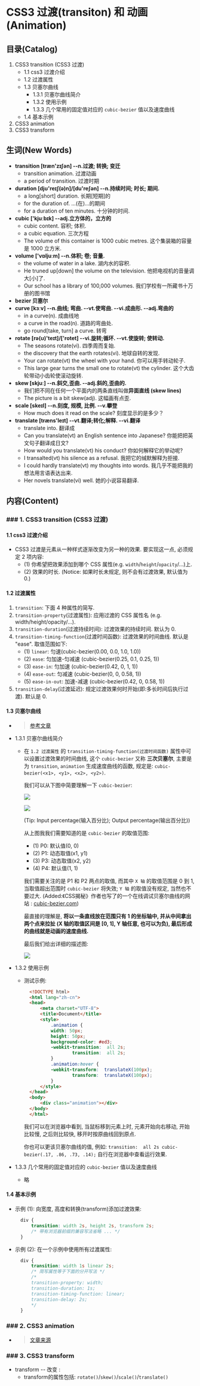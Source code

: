 # CSS3 过渡(transiton) 和 动画(Animation)


## 目录(Catalog)
1. CSS3 transition (CSS3 过渡)
    + 1.1 css3 过渡介绍
    + 1.2 过渡属性
    + 1.3 贝塞尔曲线
        - 1.3.1 贝塞尔曲线简介
        - 1.3.2 使用示例
        - 1.3.3 几个常用的固定值对应的 `cubic-bezier` 值以及速度曲线
    + 1.4 基本示例
2. CSS3 animation
3. CSS3 transform



## 生词(New Words)
- **transition [træn'zɪʃən] --n.过渡; 转换; 变迁**
    + transition animation. 过渡动画
    + a period of transition. 过渡时期
- **duration [djʊ'reɪʃ(ə)n]/[du'reʃən] --n.持续时间; 时长; 期间.**
    + a long[short] duration. 长期[短期]的
    + for the duration of. ...(在)...的期间
    + for a duration of ten minutes. 十分钟的时间.
- **cubic ['kjuːbɪk] --adj.立方体的，立方的**
    + cubic content. 容积; 体积.
    + a cubic equation. 三次方程
    + The volume of this container is 1000 cubic metres.
      这个集装箱的容量是 1000 立方米.
- **volume ['vɒljuːm] --n.体积; 卷; 音量.**
    + the volume of water in a lake. 湖内水的容积.
    + He truned up[down] the volume on the television. 
      他把电视机的音量调大[小]了.
    + Our school has a library of 100,000 volumes.
      我们学校有一所藏书十万册的图书馆
- **bezier  贝塞尔**
- **curve [kɜːv] --n.曲线; 弯曲. --vt.使弯曲. --vi.成曲形. --adj.弯曲的**
    + in a curve(n). 成曲线地
    + a curve in the road(n). 道路的弯曲处.
    + go round[take, turn] a curve. 转弯
- **rotate [rə(ʊ)'teɪt]/['rotet] --vi.旋转;循环. --vt.使旋转; 使转动.**
    + The seasons rotate(vi). 四季周而复始.
    + the discovery that the earth rotates(vi). 地球自转的发现.
    + Your can rotate(vt) the wheel with your hand.
      你可以用手转动轮子.
    + This large gear turns the small one to rotate(vt) the cylinder.
      这个大齿轮带动小齿轮使滚动旋转.
- **skew [skjuː] --n.斜交,歪曲. --adj.斜的,歪曲的.**
    + 我们把不同在任何一个平面内的两条直线叫做**异面直线 (skew lines)**
    + The picture is a bit skew(adj). 这幅画有点歪.
- **scale [skeɪl] --n.刻度, 规模, 比例.  --v.攀登**
    + How much does it read on the scale? 刻度显示的是多少？  
- **translate [træns'leɪt] --vt.翻译;转化;解释. --vi.翻译**
    + translate into. 翻译成
    + Can you translate(vt) an English sentence into Japanese?
      你能把把英文句子翻译成日文?
    + How would you translate(vt) his conduct? 你如何解释它的举动呢?
    + I transalted(vt) his silence as a refusal.
      我把它的缄默解释为拒接.
    + I could hardly translate(vt) my thoughts into words.
      我几乎不能把我的想法用言语表达出来.
    + Her novels translate(vi) well. 她的小说容易翻译.
      

## 内容(Content)
### ### 1. CSS3 transition (CSS3 过渡)
#### 1.1 css3 过渡介绍
- CSS3 过渡是元素从一种样式逐渐改变为另一种的效果. 要实现这一点,
    必须规定 2 项内容:
    + (1) 你希望把效果添加到哪个 CSS 属性(e.g.
        `width`/`height`/`opacity`/...)上.
    + (2) 效果的时长. (Notice: 如果时长未规定, 则不会有过渡效果, 默认值为 0.)

#### 1.2 过渡属性
1. `transition`: 下面 4 种属性的简写.
2. `transition-property`(过渡属性): 应用过渡的 CSS 属性名
    (e.g. width/height/opacity/...).
3. `transition-duration`(过渡持续时间): 过渡效果的持续时间. 默认为 0. 
4. `transition-timing-function`(过渡时间函数): 过渡效果的时间曲线.
    默认是 "ease". 取值范围如下:
    + (1) `linear`:  匀速(cubic-bezier(0.00, 0.0, 1.0, 1.0))
    + (2) `ease`:   匀加速-匀减速 (cubic-bezier(0.25, 0.1, 0.25, 1))
    + (3) `ease-in`:  匀加速 (cubic-bezier(0.42, 0, 1, 1))
    + (4) `ease-out`: 匀减速 (cubic-bezier(0, 0, 0.58, 1))
    + (5) `ease-in-out`: 加速-减速 (cubic-bezier(0.42, 0, 0.58, 1))
5. `transition-delay`(过渡延迟): 规定过渡效果何时开始(即:多长时间后执行过渡).
   默认是 0.

#### 1.3 贝塞尔曲线
- > [参考文章]()
- 1.3.1 贝塞尔曲线简介
    + 在 `1.2 过渡属性` 的 `transition-timing-function(过渡时间函数)`
      属性中可以设置过渡效果的时间曲线, 这个 `cubic-bezier` 又称 **三次贝塞尔**,
      主要是为 `transition`, `animation` 生成速度曲线的函数, 规定是:
      `cubic-bezier(<x1>, <y1>, <x2>, <y2>)`.
      
      我们可以从下图中简要理解一下 `cubic-bezier`:

      <img src="./images/axis.png"
        style="margin-left: 0;">
    
      <img src="./images/bezier-percentage.jpg"
        style="margin-left: 0;">
      
      (Tip: Input percentage(输入百分比);  Output percentage(输出百分比))

      从上图我我们需要知道的是 `cubic-bezier` 的取值范围:
        + (1) P0: 默认值(0, 0)
        + (2) P1: 动态取值(x1, y1)
        + (3) P3: 动态取值(x2, y2)
        + (4) P4: 默认值(1, 1)

      我们需要关注的是 P1 和 P2 两点的取值, 而其中 `X 轴` 的取值范围是 0 到 1,
      当取值超出范围时 `cubic-bezier` 将失效; `Y 轴` 的取值没有规定,
      当然也不要过大. (Added:《CSS揭秘》作者也写了的一个在线调试贝塞尔曲线的网站
      : [cubic-bezier.com](cubic-bezier.com))

      最直接的理解是, **将以一条直线放在范围只有 1 的坐标轴中, 并从中间拿出两个点来拉扯
      (X 轴的取值区间是 [0, 1], Y 轴任意, 也可以为负), 最后形成的曲线就是动画的速度曲线.**

      最后我们给出详细的描述图:
      
      <img src="./images/cubic-bezier.png" style="margin-left: 0;">
    
- 1.3.2 使用示例
    + 测试示例:
      ```html
        <!DOCTYPE html>
        <html lang="zh-cn">
        <head>
            <meta charset="UTF-8">
            <title>Document</title>
            <style>
                .animation {
                width: 50px;
                height: 50px;
                background-color: #ed3;
                -webkit-transition:  all 2s;
                        transition:  all 2s;
                }
                .animation:hover {
                -webkit-transform:  translateX(100px);
                        transform:  translateX(100px);
                }
            </style>
        </head>
        <body>
            <div class="animation"></div>
        </body>
        </html>
      ```
      我们可以在浏览器中看到, 当鼠标移到元素上时, 元素开始向右移动, 开始比较慢, 
      之后则比较快, 移开时按原曲线回到原点. 

      你也可以更该贝塞尔曲线的值, 例如:
      `transition:  all 2s cubic-bezier(.17, .86, .73, .14);`
      自行在浏览器中查看运行效果.
    
- 1.3.3 几个常用的固定值对应的 `cubic-bezier` 值以及速度曲线
    + 略
#### 1.4 基本示例
- 示例 (1): 向宽度, 高度和转换(transform)添加过渡效果:
  ```css
    div {
        transition: width 2s, height 2s, transform 2s;
        /* 带有浏览器前缀的兼容写法省略 ... */
    }
  ```
- 示例 (2): 在一个示例中使用所有过渡属性:
  ```css
    div {
        transition: width 1s linear 2s;
        /* 简写属性等于下面的分开写法 */
        /*
        transition-property: width;
        transition-duration: 1s;
        transition-timing-function: linear;
        transition-delay: 2s;
        */
    }
  ```


### ### 2. CSS3 animation
- > [文章来源]()



### ### 3. CSS3 transform
- transform -- 改变 :
    + transform的属性包括: `rotate()`/`skew()`/`scale()`/`translate()`